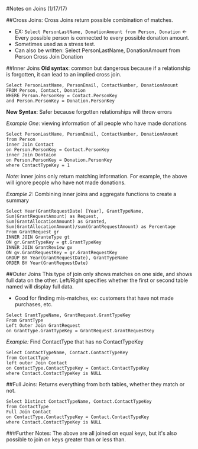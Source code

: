 

#Notes on Joins (1/17/17)

##Cross Joins: 
Cross Joins return possible combination of matches. 
- EX: ``` Select PersonLastName, DonationAmount from Person, Donation ```  <- Every possible person is connected to every possible donation amount. 
- Sometimes used as a stress test. 
- Can also be written: Select PersonLastName, DonationAmount from Person Cross Join Donation


##Inner Joins 
**Old syntax**: common but dangerous because if a relationship is forgotten, it can lead to an implied cross join. 
```
Select PersonLastName, PersonEmail, ContactNumber, DonationAmount 
FROM Person, Contact, Donation 
WHERE Person.PersonKey = Contact.PersonKey
and Person.PersonKey = Donation.PersonKey
```

**New Syntax**: Safer because forgotten relationships will throw errors

*Example One*: viewing information of all people who have made donations
```
Select PersonLastName, PersonEmail, ContactNumber, DonationAmount
from Person 
inner Join Contact 
on Person.PersonKey = Contact.PersonKey
inner Join Dontaion 
on Person.PersonKey = Donation.PersonKey
where ContactTypeKey = 1
```
*Note:* inner joins only return matching information. For example, the above will ignore people who have not made donations. 

*Example 2:* Combining inner joins and aggregate functions to create a summary
```
Select Year(GrantRequestDate) [Year], GrantTypeName, Sum(GrantRequestAmount) as Request, 
Sum(GrantAllocationAmount) as Granted, Sum(GrantAllocationAmount)/sum(GrantRequestAmount) as Percentage
From GrantRequest gr
INNER JOIN GranteType gt
ON gr.GrantTypeKey = gt.GrantTypeKey
INNER JOIN GrantReview gv
ON gv.GrantRequestKey = gr.GrantRequestKey
GROUP BY Year(GrantRequestDate), GrantTypeName
ORDER BY Year(GrantRequestDate)
```

##Outer Joins
This type of join only shows matches on one side, and shows full data on the other. 
Left/Right specifies whether the first or second table named will display full data.
* Good for finding mis-matches, ex: customers that have not made purchases, etc. 

```
Select GrantTypeName, GrantRequest.GrantTypeKey
From GrantType
Left Outer Join GrantRequest 
on GrantType.GrantTypeKey = GrantRequest.GrantRequestKey
```


*Example:* Find ContactType that has no ContactTypeKey
```
Select ContactTypeName, Contact.ContactTypeKey
from ContactType
left outer Join Contact
on ContactType.ContactTypeKey = Contact.ContactTypeKey
where Contact.ContactTypeKey is NULL
```


##Full Joins: 
Returns everything from both tables, whether they match or not. 
```
Select Distinct ContactTypeName, Contact.ContactTypeKey
from ContactType
Full Join Contact
on ContactType.ContactTypeKey = Contact.ContactTypeKey
where Contact.ContactTypeKey is NULL
```


###Further Notes: 
The above are all joined on equal keys, but it's also possible to join on keys greater than or less than. 
